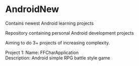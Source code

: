 # AndroidNew
Contains newest Android learning projects

Repository containing personal Android development projects

Aiming to do 3+ projects of increasing complexity.

Project 1: Name: FFCharApplication <br>
           Description: Android simple RPG battle style game
